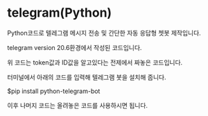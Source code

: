 # telegram(Python)
Python코드로 텔레그램 메시지 전송 및 간단한 자동 응답형 쳇봇 제작입니다.

telegram version 20.6환경에서 작성된 코드입니다.

위 코드는 token값과 ID값을 알고있다는 전제에서 짜놓은 코드입니다.

터미널에서 아래의 코드를 입력해 텔레그램 봇을 설치해 줍니다.

$pip install python-telegram-bot

이후 나머지 코드는 올려놓은 코드를 사용하시면 됩니다.
